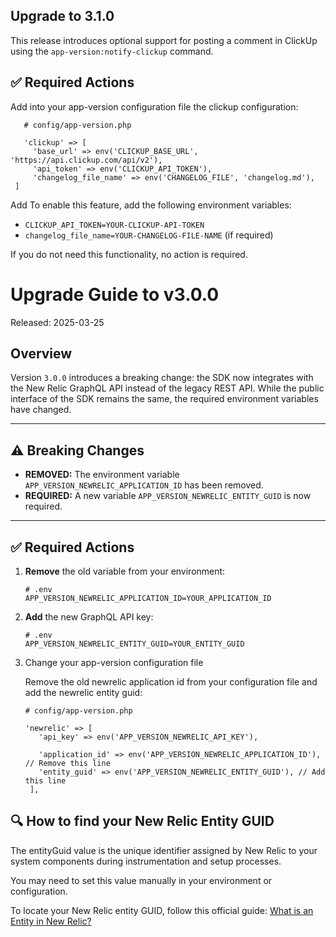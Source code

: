 ## Upgrade to 3.1.0

This release introduces optional support for posting a comment in ClickUp using the `app-version:notify-clickup` command.

## ✅ Required Actions
Add into your app-version configuration file the clickup configuration:

   ```
      # config/app-version.php
    
      'clickup' => [
        'base_url' => env('CLICKUP_BASE_URL', 'https://api.clickup.com/api/v2'),
        'api_token' => env('CLICKUP_API_TOKEN'),
        'changelog_file_name' => env('CHANGELOG_FILE', 'changelog.md'),
    ]
   ```

Add To enable this feature, add the following environment variables:

- `CLICKUP_API_TOKEN=YOUR-CLICKUP-API-TOKEN`
- `changelog_file_name=YOUR-CHANGELOG-FILE-NAME` (if required)

If you do not need this functionality, no action is required.


# Upgrade Guide to v3.0.0

Released: 2025-03-25

## Overview

Version `3.0.0` introduces a breaking change: the SDK now integrates with the New Relic GraphQL API instead of the legacy REST API. While the public interface of the SDK remains the same, the required environment variables have changed.

---

## ⚠️ Breaking Changes

- **REMOVED:** The environment variable `APP_VERSION_NEWRELIC_APPLICATION_ID` has been removed.
- **REQUIRED:** A new variable `APP_VERSION_NEWRELIC_ENTITY_GUID` is now required.

---

## ✅ Required Actions

1. **Remove** the old variable from your environment:

   ```
   # .env
   APP_VERSION_NEWRELIC_APPLICATION_ID=YOUR_APPLICATION_ID
   ```

2. **Add** the new GraphQL API key:

   ```
   # .env
   APP_VERSION_NEWRELIC_ENTITY_GUID=YOUR_ENTITY_GUID
   ```

3. Change your app-version configuration file

   Remove the old newrelic application id from your configuration file and add the newrelic entity guid:
   ```
   # config/app-version.php
 
   'newrelic' => [
      'api_key' => env('APP_VERSION_NEWRELIC_API_KEY'),

      'application_id' => env('APP_VERSION_NEWRELIC_APPLICATION_ID'), // Remove this line
      'entity_guid' => env('APP_VERSION_NEWRELIC_ENTITY_GUID'), // Add this line
    ],
    ```

## 🔍 How to find your New Relic Entity GUID
The entityGuid value is the unique identifier assigned by New Relic to your system components during instrumentation and setup processes.

You may need to set this value manually in your environment or configuration.

To locate your New Relic entity GUID, follow this official guide: [What is an Entity in New Relic?](https://docs.newrelic.com/docs/new-relic-solutions/new-relic-one/core-concepts/what-entity-new-relic/)